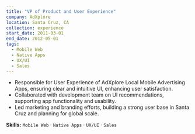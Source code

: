 ```yaml
---
title: "VP of Product and User Experience"
company: AdXplore
location: Santa Cruz, CA
collection: experience
start_date: 2011-03-01
end_date: 2012-05-01
tags:
  - Mobile Web
  - Native Apps
  - UX/UI
  - Sales
--- 
```


* Responsible for User Experience of AdXplore Local Mobile Advertising Apps, ensuring clear and intuitive UI, enhancing user satisfaction.
* Collaborated with development team on UI recommendations, supporting app functionality and usability.
* Led marketing and branding efforts, building a strong user base in Santa Cruz and planning for global scale.

__Skills:__ `Mobile Web` · `Native Apps` · `UX/UI` · `Sales`
